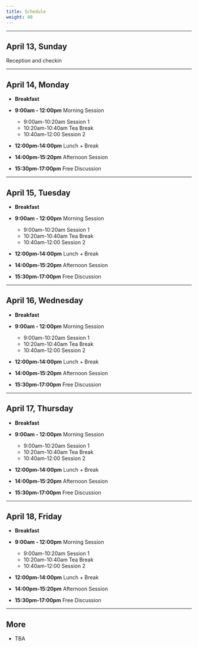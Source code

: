 ```yaml
---
title: Schedule
weight: 40
---
```


***********************************

April 13, Sunday
-------------

Reception and checkin


***********************************

April 14, Monday
------

- **Breakfast**

- **9:00am - 12:00pm** Morning Session
  - 9:00am-10:20am Session 1
  - 10:20am-10:40am Tea Break
  - 10:40am-12:00 Session 2

- **12:00pm-14:00pm** Lunch + Break

- **14:00pm-15:20pm** Afternoon Session

- **15:30pm-17:00pm** Free Discussion

***********************************

April 15, Tuesday
-------

- **Breakfast**

- **9:00am - 12:00pm** Morning Session
  - 9:00am-10:20am Session 1
  - 10:20am-10:40am Tea Break
  - 10:40am-12:00 Session 2

- **12:00pm-14:00pm** Lunch + Break

- **14:00pm-15:20pm** Afternoon Session

- **15:30pm-17:00pm** Free Discussion

***********************************

April 16, Wednesday
------------------------

- **Breakfast**

- **9:00am - 12:00pm** Morning Session
  - 9:00am-10:20am Session 1
  - 10:20am-10:40am Tea Break
  - 10:40am-12:00 Session 2

- **12:00pm-14:00pm** Lunch + Break

- **14:00pm-15:20pm** Afternoon Session

- **15:30pm-17:00pm** Free Discussion


***********************************

April 17, Thursday
--------

- **Breakfast**

- **9:00am - 12:00pm** Morning Session
  - 9:00am-10:20am Session 1
  - 10:20am-10:40am Tea Break
  - 10:40am-12:00 Session 2

- **12:00pm-14:00pm** Lunch + Break

- **14:00pm-15:20pm** Afternoon Session

- **15:30pm-17:00pm** Free Discussion

  
***********************************

April 18, Friday
------

- **Breakfast**

- **9:00am - 12:00pm** Morning Session
  - 9:00am-10:20am Session 1
  - 10:20am-10:40am Tea Break
  - 10:40am-12:00 Session 2

- **12:00pm-14:00pm** Lunch + Break

- **14:00pm-15:20pm** Afternoon Session

- **15:30pm-17:00pm** Free Discussion

***********************************

More
---------------------------------------------------

- TBA


